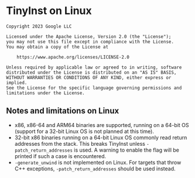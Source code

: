 # TinyInst on Linux

```
Copyright 2023 Google LLC

Licensed under the Apache License, Version 2.0 (the "License");
you may not use this file except in compliance with the License.
You may obtain a copy of the License at

    https://www.apache.org/licenses/LICENSE-2.0

Unless required by applicable law or agreed to in writing, software
distributed under the License is distributed on an "AS IS" BASIS,
WITHOUT WARRANTIES OR CONDITIONS OF ANY KIND, either express or implied.
See the License for the specific language governing permissions and
limitations under the License.
```

## Notes and limitations on Linux

* x86, x86-64 and ARM64 binaries are supported, running on a 64-bit OS (support for a 32-bit Linux OS is not planned at this time).
* 32-bit x86 binaries running on a 64-bit Linux OS commonly read return addresses from the stack. This breaks TinyInst unless `-patch_return_addresses` is used. A warning to enable the flag will be printed if such a case is encountered.
* `-generate_unwind` is not implemented on Linux. For targets that throw C++ exceptions, `-patch_return_addresses` should be used instead.

